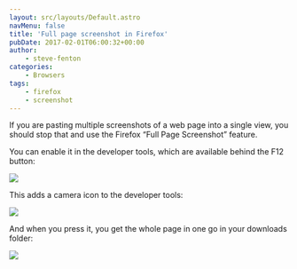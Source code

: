 ```yaml
---
layout: src/layouts/Default.astro
navMenu: false
title: 'Full page screenshot in Firefox'
pubDate: 2017-02-01T06:00:32+00:00
author:
    - steve-fenton
categories:
    - Browsers
tags:
    - firefox
    - screenshot
---
```


If you are pasting multiple screenshots of a web page into a single view, you should stop that and use the Firefox “Full Page Screenshot” feature.

You can enable it in the developer tools, which are available behind the F12 button:

![](/img/2017/01/screenshot-settings.png)

This adds a camera icon to the developer tools:

![](/img/2017/01/screenshot-icon.png)

And when you press it, you get the whole page in one go in your downloads folder:

![](/img/2017/01/screenshot-fullpage.png)